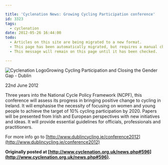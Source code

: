 ```yaml
---

title: 'Cyclenation News: Growing Cycling Participation conference'
id: 3323
tags:
  - cyclenation
date: 2012-05-26 16:44:00
todo:
  - Articles on this site are being migrated to a new format.
  - This page has been automatically migrated, but requires a manual check-&-tune to ensure the format and links all work as expected.
  - This message will remain on this page until it has been checked.

---
```


![Cyclenation Logo](http://www.pompeybug.co.uk/wp-content/plugins/wp-cyclenation-news/cnlogo.jpg)Growing Cycling Participation and Closing the Gender Gap - Dublin
<p>22nd June 2012

Three years into the National Cycle Policy Framework (NCPF), this  conference will assess its progress in bringing positive change to  cycling in Ireland. It will emphasise the necessity of focusing on women  and young people to achieve the target of 10% cycling participation by  2020\. Papers will be presented from Irish and European perspectives with  new initiatives and ideas. It will provide essential guidelines for  officials, professionals and practitioners.&nbsp;


For more info go to [http://www.dublincycling.ie/conference2012](http://www.dublincycling.ie/conference2012)

**Originally posted at [http://www.cyclenation.org.uk/news.php#596](http://www.cyclenation.org.uk/news.php#596).**